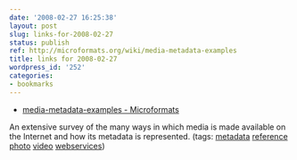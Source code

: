 ```yaml
---
date: '2008-02-27 16:25:38'
layout: post
slug: links-for-2008-02-27
status: publish
ref: http://microformats.org/wiki/media-metadata-examples
title: links for 2008-02-27
wordpress_id: '252'
categories:
- bookmarks
---
```




  * [media-metadata-examples - Microformats](http://microformats.org/wiki/media-metadata-examples)




An extensive survey of the many ways in which media is made available on the Internet and how its metadata is represented. (tags: [metadata](http://del.icio.us/eob/metadata) [reference](http://del.icio.us/eob/reference) [photo](http://del.icio.us/eob/photo) [video](http://del.icio.us/eob/video) [webservices](http://del.icio.us/eob/webservices))






